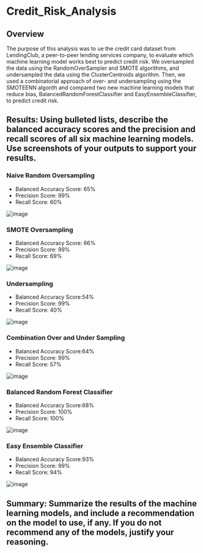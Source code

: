 # Credit_Risk_Analysis

## Overview

The purpose of this analysis was to ue the credit card dataset from LendingClub, a peer-to-peer lending services company, to evaluate which machine learning model works best to predict credit risk. We oversampled the data using the RandomOverSampler and SMOTE algorithms, and undersampled the data using the ClusterCentroids algorithm. Then, we used a combinatorial approach of over- and undersampling using the SMOTEENN algorith and compared two new machine learning models that reduce bias, BalancedRandomForestClassifier and EasyEnsembleClassifier, to predict credit risk.


## Results: Using bulleted lists, describe the balanced accuracy scores and the precision and recall scores of all six machine learning models. Use screenshots of your outputs to support your results.

### Naive Random Oversampling

- Balanced Accuracy Score: 65%
- Precision Score: 99% 
- Recall Score: 60%


![image](https://user-images.githubusercontent.com/84201614/135763263-66c13ace-dad3-4d34-8213-dfb46501767d.png)



### SMOTE Oversampling

- Balanced Accuracy Score: 66%
- Precision Score: 99%
- Recall Score: 69%


![image](https://user-images.githubusercontent.com/84201614/135763335-48cee85c-db48-43af-b80b-b50b17c692fc.png)



### Undersampling

- Balanced Accuracy Score:54%
- Precision Score: 99%
- Recall Score: 40%


![image](https://user-images.githubusercontent.com/84201614/135763430-52ba8293-98c6-45e1-a043-b39c9a8ebcb4.png)



### Combination Over and Under Sampling

- Balanced Accuracy Score:64%
- Precision Score: 99%
- Recall Score: 57%


![image](https://user-images.githubusercontent.com/84201614/135763450-d6bab5bd-a78f-47ff-9250-39956c5d4f7c.png)



### Balanced Random Forest Classifier

- Balanced Accuracy Score:68%
- Precision Score: 100%
- Recall Score: 100%


![image](https://user-images.githubusercontent.com/84201614/135763485-91c6ac04-7ff1-44eb-8f79-e143a8d5a704.png)



### Easy Ensemble Classifier

- Balanced Accuracy Score:93%
- Precision Score: 99%
- Recall Score: 94%


![image](https://user-images.githubusercontent.com/84201614/135763565-2ae91eee-6d92-48e1-9f0b-5c284f1333a9.png)


## Summary: Summarize the results of the machine learning models, and include a recommendation on the model to use, if any. If you do not recommend any of the models, justify your reasoning.
